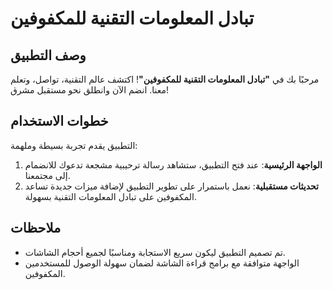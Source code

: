 # تبادل المعلومات التقنية للمكفوفين

## وصف التطبيق

مرحبًا بك في **"تبادل المعلومات التقنية للمكفوفين"**! اكتشف عالم التقنية، تواصل، وتعلم معنا. انضم الآن وانطلق نحو مستقبل مشرق!

## خطوات الاستخدام

التطبيق يقدم تجربة بسيطة وملهمة:

1. **الواجهة الرئيسية**: عند فتح التطبيق، ستشاهد رسالة ترحيبية مشجعة تدعوك للانضمام إلى مجتمعنا.
2. **تحديثات مستقبلية**: نعمل باستمرار على تطوير التطبيق لإضافة ميزات جديدة تساعد المكفوفين على تبادل المعلومات التقنية بسهولة.

## ملاحظات

- تم تصميم التطبيق ليكون سريع الاستجابة ومناسبًا لجميع أحجام الشاشات.
- الواجهة متوافقة مع برامج قراءة الشاشة لضمان سهولة الوصول للمستخدمين المكفوفين.
